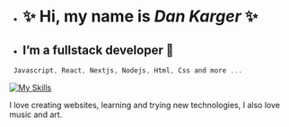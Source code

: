 - #  ✨ Hi, my name is  *Dan Karger* ✨
-  ##  I’m a fullstack developer :floppy_disk:

```js 
 Javascript, React, Nextjs, Nodejs, Html, Css and more ...

```
[![My Skills](https://skillicons.dev/icons?i=js,react,nextjs,nodejs,html,css,git,docker,mongodb,vim,py )](https://skillicons.dev)

  I love creating websites, learning and trying new technologies,
  I also love music and art.


<!---
dankarger/dankarger is a ✨ special ✨ repository because its `README.md` (this file) appears on your GitHub profile.
You can click the Preview link to take a look at your changes.
--->
